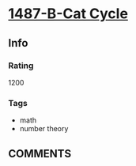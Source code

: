 # [1487-B-Cat Cycle](https://codeforces.com/problemset/problem/1487/B)

## Info

### Rating

1200

### Tags

- math
- number theory

## __COMMENTS__

> 
